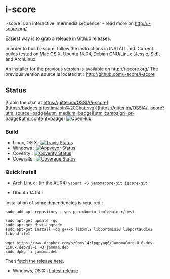 i-score
=======


i-score is an interactive intermedia sequencer - read more on http://i-score.org/

Easiest way is to grab a release in Github releases.

In order to build i-score, follow the instructions in INSTALL.md.
Current builds tested on Mac OS X, Ubuntu 14.04, Debian GNU/Linux (Jessie, Sid), and ArchLinux.

An installer for the previous version is available on http://i-score.org/
The previous version source is located at : http://github.com/i-score/i-score

## Status

[![Join the chat at https://gitter.im/OSSIA/i-score](https://badges.gitter.im/Join%20Chat.svg)](https://gitter.im/OSSIA/i-score?utm_source=badge&utm_medium=badge&utm_campaign=pr-badge&utm_content=badge)
[![OpenHub](https://www.openhub.net/p/i-score2/widgets/project_thin_badge.gif)](https://www.openhub.net/p/i-score2)

### Build
* Linux, OS X : [![Travis Status](https://travis-ci.org/OSSIA/i-score.svg?branch=dev)](https://travis-ci.org/OSSIA/i-score)
* Windows : [![Appveyor Status](https://ci.appveyor.com/api/projects/status/github/OSSIA/i-score?branch=master&svg=true)](https://ci.appveyor.com/project/JeanMichalCelerier/i-score)
* Coverity : [![Coverity Status](https://scan.coverity.com/projects/3356/badge.svg)](https://scan.coverity.com/projects/3356)
* Coveralls : [![Coverage Status](https://coveralls.io/repos/OSSIA/i-score/badge.svg?branch=&service=github)](https://coveralls.io/github/OSSIA/i-score?branch=)

### Quick install
* Arch Linux : (in the AUR4)
`yaourt -S jamomacore-git iscore-git`

* Ubuntu 14.04 :

Installation of some dependencies is required :

    sudo add-apt-repository --yes ppa:ubuntu-toolchain-r/test

    sudo apt-get update -qq
    sudo apt-get dist-upgrade
    sudo apt-get install -qq g++-5 libxml2 libportmidi0 libportaudio2 libsndfile1 

    wget https://www.dropbox.com/s/0pmy14zlpqpyaq6/JamomaCore-0.6-dev-Linux.deb?dl=1 -O jamoma.deb
    sudo dpkg -i jamoma.deb

Then [fetch the release here](https://github.com/OSSIA/i-score/releases/latest).

* Windows, OS X : [Latest release](https://github.com/OSSIA/i-score/releases/latest)
